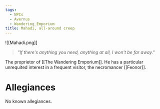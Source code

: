 ```yaml
---
tags:
  - NPCs
  - Avernus
  - Wandering_Emporium
title: Mahadi, all-around creep
---
```

![[Mahadi.png]]
> *"If there's anything you need, anything at all, I won't be far away."*

The proprietor of [[The Wandering Emporium]]. He has a particular unrequited interest in a frequent visitor, the necromancer [[Feonor]].
# Allegiances
No known allegiances.